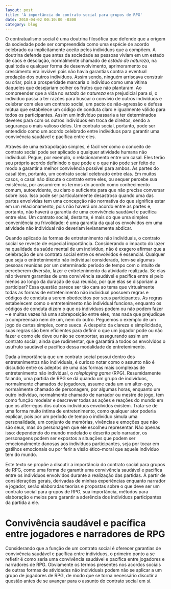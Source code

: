 ```yaml
---
layout: post
title: 'A importância do contrato social para grupos de RPG'
date: 2018-04-02 00:10:00 -0300
category: blog
---
```

O contratualismo social é uma doutrina filosófica que defende que a origem da sociedade pode ser compreendida como uma espécie de acordo celebrado ou implicitamente aceito pelos indivíduos que a compõem. A doutrina defende que antes da sociedade as pessoas viviam em um estado de caos e desolação, normalmente chamado de _estado de natureza_, na qual toda e qualquer forma de desenvolvimento, aprimoramento ou crescimento era inviável pois não havia garantias contra a eventual predação dos outros indivíduos. Assim sendo, ninguém arriscava construir ou criar, pois a prosperidade marcaria o indivíduo como uma vítima daqueles que desejariam colher os frutos que não plantaram. Ao compreender que a vida no _estado de natureza_ era prejudicial para si, o indivíduo passa a ter razões para buscar o convívio de outros indivíduos e celebrar com eles um contrato social, um pacto de não-agressão e defesa mútua que estabelece um código de conduta claro e igualmente válido para todos os participantes. Assim um indivíduo passaria a ter determinados deveres para com os outros indivíduos em troca de direitos, sendo a segurança o mais valioso deles. Um contrato social, portanto, pode ser entendido como um acordo celebrado entre indivíduos para garantir uma convivência saudável e pacífica entre eles.

Através de uma extrapolação simples, é fácil ver como o conceito de contrato social pode ser aplicado a qualquer atividade humana não individual. Pegue, por exemplo, o relacionamento entre um casal. Eles terão seu próprio acordo definindo o que pode e o que não pode ser feito de modo a garantir a melhor convivência possível para ambos. As partes do casal têm, portanto, um contrato social celebrado entre elas. Em muitos casos, o casal não discute o contrato entre eles, ou sequer percebe sua existência, por assumirem os termos do acordo como conhecimento comum, autoevidente, ou claro o suficiente para que não precise conversar sobre isso. Isso pode ser particularmente desastroso quando uma das partes envolvidas tem uma concepção não normativa do que significa estar em um relacionamento, pois não haverá um acordo entre as partes e, portanto, não haverá a garantia de uma convivência saudável e pacífica entre elas. Um contrato social, destarte, é mais do que uma simples conveniência ou frivolidade: é uma garantia da qual os envolvidos em uma atividade não individual não deveriam levianamente abdicar.

Quando aplicado às formas de entretenimento não individuais, o contrato social se reveste de especial importância. Considerando o impacto do lazer na qualidade da saúde mental de um indivíduo, não é exagero afirmar que a celebração de um contrato social entre os envolvidos é essencial. Qualquer que seja o entretenimento não individual considerado, tem-se algumas pessoas reunidas por um determinado período de tempo com o intuito de perceberem diversão, lazer e entretenimento da atividade realizada. Se elas não tiverem garantias de uma convivência saudável e pacífica entre si pelo menos ao longo da duração de sua reunião, por que elas se disporiam a participar? Essa questão parece ser tão cara ao tema que virtualmente todas as formas de entretenimento não individual possuem regras e códigos de conduta a serem obedecidos por seus participantes. As regras estabelecem como o entretenimento não individual funciona, enquanto os códigos de conduta dizem o que os indivíduos podem ou não podem fazer – e muitas vezes há uma sobreposição entre eles, mas nada que prejudique a compreensão nem de um, nem do outro. Peguemos o exemplo de um jogo de cartas simples, como sueca. A despeito da clareza e simplicidade, suas regras são bem eficientes para definir o que um jogador pode ou não fazer e como ele deve ou não se comportar, assegurando assim um contrato social, ainda que rudimentar, que garantirá a todos os envolvidos o usufruto saudável e pacífico dessa modalidade de entretenimento.

Dada a importância que um contrato social possui dentro dos entretenimentos não individuais, é curioso notar como o assunto não é discutido entre os adeptos de uma das formas mais complexas de entretenimento não individual, o _roleplaying game_ (RPG). Resumidamente falando, uma partida de RPG se dá quando um grupo de indivíduos, normalmente chamados de jogadores, assume cada um um alter-ego, normalmente chamado de personagem, por algumas horas, enquanto um outro indivíduo, normalmente chamado de narrador ou mestre de jogo, tem como função modelar e descrever todas as ações e reações do mundo em que os alter-egos dos outros indivíduos envolvidos existem. Trata-se de uma forma muito íntima de entretenimento, como qualquer ator poderia explicar, pois por um período de tempo o indivíduo simula uma personalidade, um conjunto de memórias, vivências e emoções que não são seus, mas do personagem que ele escolheu representar. Não apenas isso: dependendo do mundo modelado e descrito pelo narrador, os personagens podem ser expostos a situações que podem ser emocionalmente danosas aos indivíduos participantes, seja por tocar em gatilhos emocionais ou por ferir a visão ético-moral que aquele indivíduo tem do mundo.

Este texto se propõe a discutir a importância do contrato social para grupos de RPG, como uma forma de garantir uma convivência saudável e pacífica entre os indivíduos envolvidos durante a realização das partidas. A partir de considerações gerais, derivadas de minhas experiências enquanto narrador e jogador, serão elaboradas teorias e propostas sobre o que deve ser um contrato social para grupos de RPG, sua importância, métodos para elaboração e meios para garantir a aderência dos indivíduos participantes da partida a ele.

# Convivência saudável e pacífica entre jogadores e narradores de RPG

Considerando que a função de um contrato social é oferecer garantias de convivência saudável e pacífica entre indivíduos, o primeiro ponto a se refletir é como seria uma convivência saudável e pacífica entre jogadores e narradores de RPG. Obviamente os termos presentes nos acordos sociais de outras formas de atividades não individuais podem não se aplicar a um grupo de jogadores de RPG, de modo que se torna necessário discutir a questão antes de se avançar para o assunto do contrato social em si.

